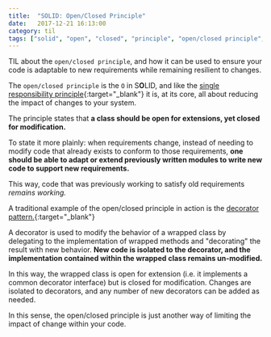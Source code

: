 ```yaml
---
title:  "SOLID: Open/Closed Principle"
date:   2017-12-21 16:13:00
category: til
tags: ["solid", "open", "closed", "principle", "open/closed principle", "open closed principle", "architecture", "design", "software"]
---
```


TIL about the `open/closed principle`, and how it can be used to ensure your code is adaptable to new requirements while remaining resilient to changes.

The `open/closed principle` is the `O` in S**O**LID, and like the [single responsibility principle][srp]{:target="_blank"} it is, at its core, all about reducing the impact of changes to your system.

The principle states that **a class should be open for extensions, yet closed for modification.**

To state it more plainly: when requirements change, instead of needing to modify code that already exists to conform to those requirements, **one should be able to adapt or extend previously written modules to write new code to support new requirements.**

This way, code that was previously working to satisfy old requirements _remains working._

A traditional example of the open/closed principle in action is the [decorator pattern.][decorator]{:target="_blank"}

A decorator is used to modify the behavior of a wrapped class by delegating to the implementation of wrapped methods and "decorating" the result with new behavior. **New code is isolated to the decorator, and the implementation contained within the wrapped class remains un-modified.**

In this way, the wrapped class is open for extension (i.e. it implements a common decorator interface) but is closed for modification. Changes are isolated to decorators, and any number of new decorators can be added as needed.

In this sense, the open/closed principle is just another way of limiting the impact of change within your code.

[srp]: /til/2017-12-20-solid-single-responsibility-principle/
[decorator]: /posts/2017-04-02-decorator/
